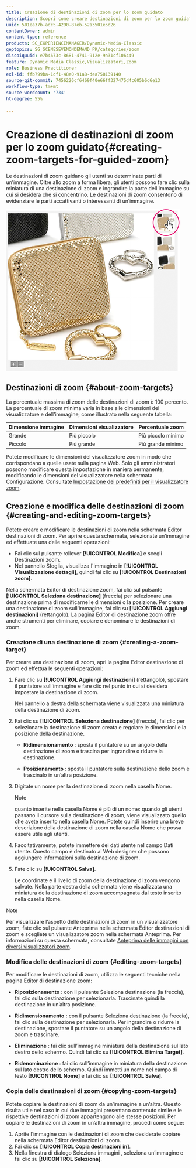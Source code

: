 ```yaml
---
title: Creazione di destinazioni di zoom per lo zoom guidato
description: Scopri come creare destinazioni di zoom per lo zoom guidato.
uuid: 501ea37b-adc5-4290-87eb-52a3501e5d26
contentOwner: admin
content-type: reference
products: SG_EXPERIENCEMANAGER/Dynamic-Media-Classic
geptopics: SG_SCENESEVENONDEMAND_PK/categories/zoom
discoiquuid: e7b4673c-8681-4741-912e-9a31cf106449
feature: Dynamic Media Classic,Visualizzatori,Zoom
role: Business Practitioner
exl-id: ffb799ba-1cf1-48e0-91a8-dea758139140
source-git-commit: 7456226cf6469f40e66ff327475d4c605b6d6e13
workflow-type: tm+mt
source-wordcount: '734'
ht-degree: 55%

---
```


# Creazione di destinazioni di zoom per lo zoom guidato{#creating-zoom-targets-for-guided-zoom}

Le destinazioni di zoom guidano gli utenti su determinate parti di un’immagine. Oltre allo zoom a forma libera, gli utenti possono fare clic sulla miniatura di una destinazione di zoom e ingrandire la parte dell&#39;immagine su cui si desidera che si concentrino. Le destinazioni di zoom consentono di evidenziare le parti accattivanti o interessanti di un’immagine.

![Creazione di destinazioni di zoom per lo zoom guidato](/help/assets/zo_guided_zoom.png)

## Destinazioni di zoom {#about-zoom-targets}

La percentuale massima di zoom delle destinazioni di zoom è 100 percento. La percentuale di zoom minima varia in base alle dimensioni del visualizzatore e dell’immagine, come illustrato nella seguente tabella:

| Dimensione immagine | Dimensioni visualizzatore | Percentuale zoom  |
|--- |--- |--- |
| Grande | Più piccolo | Più piccolo minimo |
| Piccolo | Più grande | Più grande minimo |

Potete modificare le dimensioni del visualizzatore zoom in modo che corrispondano a quelle usate sulla pagina Web. Solo gli amministratori possono modificare questa impostazione in maniera permanente, modificando le dimensioni del visualizzatore nella schermata Configurazione. Consultate [Impostazione dei predefiniti per il visualizzatore zoom](setting-zoom-viewer-presets.md#setting_up_zoom_viewer_presets).

## Creazione e modifica delle destinazioni di zoom {#creating-and-editing-zoom-targets}

Potete creare e modificare le destinazioni di zoom nella schermata Editor destinazioni di zoom. Per aprire questa schermata, selezionate un’immagine ed effettuate una delle seguenti operazioni:

* Fai clic sul pulsante rollover **[!UICONTROL Modifica]** e scegli Destinazioni zoom.
* Nel pannello Sfoglia, visualizza l&#39;immagine in **[!UICONTROL Visualizzazione dettagli]**, quindi fai clic su **[!UICONTROL Destinazioni zoom]**.

Nella schermata Editor di destinazione zoom, fai clic sul pulsante **[!UICONTROL Seleziona destinazione]** (freccia) per selezionare una destinazione prima di modificarne le dimensioni o la posizione. Per creare una destinazione di zoom sull&#39;immagine, fai clic su **[!UICONTROL Aggiungi destinazioni]** (rettangolo). La pagina Editor di destinazione zoom offre anche strumenti per eliminare, copiare e denominare le destinazioni di zoom.

### Creazione di una destinazione di zoom {#creating-a-zoom-target}

Per creare una destinazione di zoom, apri la pagina Editor destinazione di zoom ed effettua le seguenti operazioni:

1. Fare clic su **[!UICONTROL Aggiungi destinazioni]** (rettangolo), spostare il puntatore sull&#39;immagine e fare clic nel punto in cui si desidera impostare la destinazione di zoom.

   Nel pannello a destra della schermata viene visualizzata una miniatura della destinazione di zoom.

1. Fai clic su **[!UICONTROL Seleziona destinazione]** (freccia), fai clic per selezionare la destinazione di zoom creata e regolare le dimensioni e la posizione della destinazione.

   * **Ridimensionamento** : sposta il puntatore su un angolo della destinazione di zoom e trascina per ingrandire o ridurre la destinazione.

   * **Posizionamento** : sposta il puntatore sulla destinazione dello zoom e trascinalo in un’altra posizione.

1. Digitate un nome per la destinazione di zoom nella casella Nome.

   >[!NOTE]
   >
   >quanto inserite nella casella Nome è più di un nome: quando gli utenti passano il cursore sulla destinazione di zoom, viene visualizzato quello che avete inserito nella casella Nome. Potete quindi inserire una breve descrizione della destinazione di zoom nella casella Nome che possa essere utile agli utenti.

1. Facoltativamente, potete immettere dei dati utente nel campo Dati utente. Questo campo è destinato ai Web designer che possono aggiungere informazioni sulla destinazione di zoom.
1. Fate clic su **[!UICONTROL Salva]**.

   Le coordinate e il livello di zoom della destinazione di zoom vengono salvate. Nella parte destra della schermata viene visualizzata una miniatura della destinazione di zoom accompagnata dal testo inserito nella casella Nome.

>[!NOTE]
>
>Per visualizzare l’aspetto delle destinazioni di zoom in un visualizzatore zoom, fate clic sul pulsante Anteprima nella schermata Editor destinazioni di zoom e scegliete un visualizzatore zoom nella schermata Anteprima. Per informazioni su questa schermata, consultate [Anteprima delle immagini con diversi visualizzatori zoom](previewing-image-assets-different-zoom.md#previewing_image_assets_with_different_zoom_viewers).

### Modifica delle destinazioni di zoom {#editing-zoom-targets}

Per modificare le destinazioni di zoom, utilizza le seguenti tecniche nella pagina Editor di destinazione zoom:

* **Riposizionamento** : con il pulsante Seleziona destinazione (la freccia), fai clic sulla destinazione per selezionarla. Trascinate quindi la destinazione in un’altra posizione.

* **Ridimensionamento** : con il pulsante Seleziona destinazione (la freccia), fai clic sulla destinazione per selezionarla. Per ingrandire o ridurre la destinazione, spostare il puntatore su un angolo della destinazione di zoom e trascinare.

* **Eliminazione** : fai clic sull’immagine miniatura della destinazione sul lato destro dello schermo. Quindi fai clic su **[!UICONTROL Elimina Target]**.

* **Ridenominazione** : fai clic sull’immagine in miniatura della destinazione sul lato destro dello schermo. Quindi immetti un nome nel campo di testo **[!UICONTROL Nome]** e fai clic su **[!UICONTROL Salva]**.

### Copia delle destinazioni di zoom {#copying-zoom-targets}

Potete copiare le destinazioni di zoom da un’immagine a un’altra. Questo risulta utile nel caso in cui due immagini presentano contenuto simile e le rispettive destinazioni di zoom appartengono alle stesse posizioni. Per copiare le destinazioni di zoom in un’altra immagine, procedi come segue:

1. Aprite l’immagine con le destinazioni di zoom che desiderate copiare nella schermata Editor destinazioni di zoom. 
1. Fai clic su **[!UICONTROL Copia destinazioni in]**.
1. Nella finestra di dialogo Seleziona immagini , seleziona un’immagine e fai clic su **[!UICONTROL Seleziona]**.
